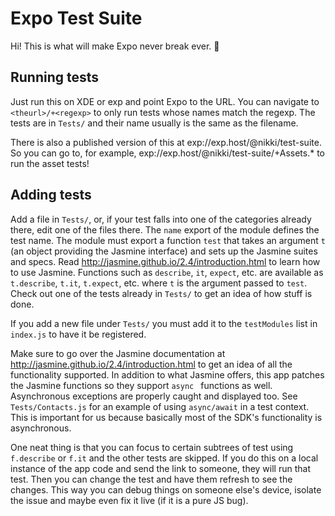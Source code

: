 # Expo Test Suite

Hi! This is what will make Expo never break ever. 🙏


## Running tests

Just run this on XDE or exp and point Expo to the URL. You can navigate to `<theurl>/+<regexp>` to only run tests whose names match the regexp. The tests are in `Tests/` and their name usually is the same as the filename.

There is also a published version of this at exp://exp.host/@nikki/test-suite. So you can go to, for example, exp://exp.host/@nikki/test-suite/+Assets.* to run the asset tests!


## Adding tests

Add a file in `Tests/`, or, if your test falls into one of the categories already there, edit one of the files there. The `name` export of the module defines the test name. The module must export a function `test` that takes an argument `t` (an object providing the Jasmine interface) and sets up the Jasmine suites and specs. Read http://jasmine.github.io/2.4/introduction.html to learn how to use Jasmine. Functions such as `describe`, `it`, `expect`, etc. are available as `t.describe`, `t.it`, `t.expect`, etc. where `t` is the argument passed to `test`. Check out one of the tests already in `Tests/` to get an idea of how stuff is done.

If you add a new file under `Tests/` you must add it to the `testModules` list in `index.js` to have it be registered.

Make sure to go over the Jasmine documentation at http://jasmine.github.io/2.4/introduction.html to get an idea of all the functionality supported. In addition to what Jasmine offers, this app patches the Jasmine functions so they support `async ` functions as well. Asynchronous exceptions are properly caught and displayed too. See `Tests/Contacts.js` for an example of using `async/await` in a test context. This is important for us because basically most of the SDK's functionality is asynchronous.

One neat thing is that you can focus to certain subtrees of test using `f.describe` or `f.it` and the other tests are skipped. If you do this on a local instance of the app code and send the link to someone, they will run that test. Then you can change the test and have them refresh to see the changes. This way you can debug things on someone else's device, isolate the issue and maybe even fix it live (if it is a pure JS bug).

